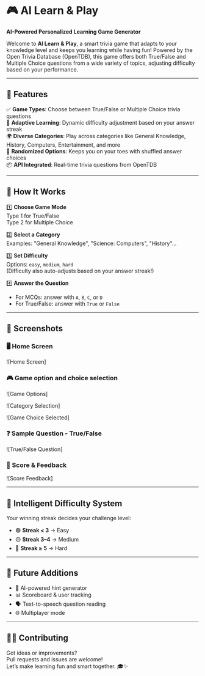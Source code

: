 # 🎮 AI Learn & Play

**AI-Powered Personalized Learning Game Generator**

Welcome to **AI Learn & Play**, a smart trivia game that adapts to your knowledge level and keeps you learning while having fun! Powered by the Open Trivia Database (OpenTDB), this game offers both True/False and Multiple Choice questions from a wide variety of topics, adjusting difficulty based on your performance.

---

## 🚀 Features

✅ **Game Types**: Choose between True/False or Multiple Choice trivia questions  
🧠 **Adaptive Learning**: Dynamic difficulty adjustment based on your answer streak  
🌍 **Diverse Categories**: Play across categories like General Knowledge, History, Computers, Entertainment, and more  
🔁 **Randomized Options**: Keeps you on your toes with shuffled answer choices  
📦 **API Integrated**: Real-time trivia questions from OpenTDB  

---

## 🧩 How It Works

1️⃣ **Choose Game Mode**  
Type 1 for True/False  
Type 2 for Multiple Choice  

2️⃣ **Select a Category**  
Examples: "General Knowledge", "Science: Computers", "History"...  

3️⃣ **Set Difficulty**  
Options: `easy`, `medium`, `hard`  
(Difficulty also auto-adjusts based on your answer streak!)

4️⃣ **Answer the Question**  
- For MCQs: answer with `A`, `B`, `C`, or `D`  
- For True/False: answer with `True` or `False`  

---

## 📸 Screenshots

### 🖥️ Home Screen

![Home Screen]

### 🎮 Game option and choice selection

![Game Options]

![Category Selection]

![Game Choice Selected]

### ❓ Sample Question - True/False

 ![True/False Question]

### 🧠 Score & Feedback

![Score Feedback] 

---

## 🧠 Intelligent Difficulty System

Your winning streak decides your challenge level:

- 🟢 **Streak < 3** → Easy  
- 🟡 **Streak 3–4** → Medium  
- 🔴 **Streak ≥ 5** → Hard  

---

## 🔮 Future Additions

- 🧠 AI-powered hint generator  
- 📊 Scoreboard & user tracking  
- 🗣️ Text-to-speech question reading  
- 🌐 Multiplayer mode  

---

## 👩‍💻 Contributing

Got ideas or improvements?  
Pull requests and issues are welcome!  
Let’s make learning fun and smart together. 🎓✨
